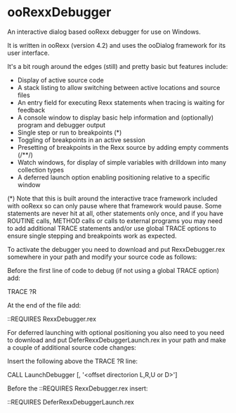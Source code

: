 # ooRexxDebugger

An interactive dialog based ooRexx debugger for use on Windows.

It is written in ooRexx (version 4.2) and uses the ooDialog framework for its user interface.

It's a bit rough around the edges (still) and pretty basic but features include:

- Display of active source code
- A stack listing to allow switching between active locations and source files
- An entry field for executing Rexx statements when tracing is waiting for feedback
- A console window to display basic help information and (optionally) program and debugger output 
- Single step or run to breakpoints (*)
- Toggling of breakpoints in an active session
- Presetting of breakpoints in the Rexx source by adding  empty comments (/**/)
- Watch windows, for display of simple variables with drilldown into many collection types
- A deferred launch option enabling positioning relative to a specific window

(*) Note that this is built around the interactive trace framework included with ooRexx so can only pause
where that framework would pause. Some statements are never hit at all, other statements only once, 
and if you have ROUTINE calls, METHOD calls or calls to external programs you may need to add additional 
TRACE statements and/or use global TRACE options to ensure single stepping and breakpoints work as expected.

To  activate the debugger you need to download and put RexxDebugger.rex somewhere in your path
and modify your source code as follows:

Before the first line of code to debug (if not using a global TRACE option) add:
  
TRACE ?R
  
At the end of the file add:

::REQUIRES RexxDebugger.rex
  
For deferred launching with optional positioning you also need to you need to download and put
DeferRexxDebuggerLaunch.rex in your path and make a couple of additional source code changes:

Insert the following above the TRACE ?R line:

CALL LaunchDebugger [<parentWindowName>, '<offset directorion L,R,U or D>']

Before the ::REQUIRES RexxDebugger.rex insert:

::REQUIRES DeferRexxDebuggerLaunch.rex
